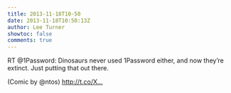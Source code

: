 ```yaml
---
title: 2013-11-18T10-50
date: 2013-11-18T10:50:13Z
author: Lee Turner
showtoc: false
comments: true
---
```


RT @1Password: Dinosaurs never used 1Password either, and now they’re extinct. Just putting that out there.

(Comic by @ntos) http://t.co/X…

